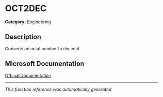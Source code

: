 # OCT2DEC

**Category:** Engineering

## Description
Converts an octal number to decimal

## Microsoft Documentation
[Official Documentation](https://support.microsoft.com//en-us/office/oct2dec-function-87606014-cb98-44b2-8dbb-e48f8ced1554)

---
*This function reference was automatically generated.*
